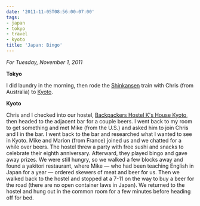```yaml
---
date: '2011-11-05T08:56:00-07:00'
tags:
- japan
- tokyo
- travel
- kyoto
title: 'Japan: Bingo'
---
```


*For Tuesday, November 1, 2011*

**Tokyo**

I did laundry in the morning, then rode the [Shinkansen](https://www.google.com/search?q=shinkansen) train with Chris (from Australia) to [Kyoto](https://www.google.com/search?q=kyoto).

**Kyoto**

Chris and I checked into our hostel, [Backpackers Hostel K's House Kyoto](https://www.hostelworld.com/st/hostels/p/5536/backpackers-hostel-k-s-house-kyoto/), then headed to the adjacent bar for a couple beers. I went back to my room to get something and met Mike (from the U.S.) and asked him to join Chris and I in the bar. I went back to the bar and researched what I wanted to see in Kyoto. Mike and Marion (from France) joined us and we chatted for a while over beers. The hostel threw a party with free sushi and snacks to celebrate their eighth anniversary. Afterward, they played bingo and gave away prizes. We were still hungry, so we walked a few blocks away and found a yakitori restaurant, where Mike — who had been teaching English in Japan for a year — ordered skewers of meat and beer for us. Then we walked back to the hostel and stopped at a 7-11 on the way to buy a beer for the road (there are no open container laws in Japan). We returned to the hostel and hung out in the common room for a few minutes before heading off for bed.
